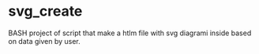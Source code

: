 # svg_create
BASH project of script that make a htlm file with svg diagrami inside based on data given by user.
